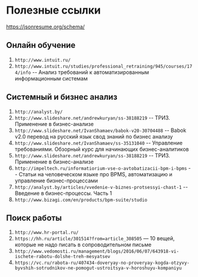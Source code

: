 # Полезные ссылки

https://jsonresume.org/schema/

## Онлайн обучение

1. `http://www.intuit.ru/`
1. `http://www.intuit.ru/studies/professional_retraining/945/courses/174/info` -- Анализ требований к автоматизированным информационным системам

## Системный и бизнес анализ

1. `http://analyst.by/`
1. `http://www.slideshare.net/andrewkuryan/ss-38188219` -- ТРИЗ. Применение в бизнес-анализе
1. `http://www.slideshare.net/IvanShamaev/babok-v20-30704488` -- Babok v2.0 перевод на русский язык свод знаний по бизнес анализу
1. `http://www.slideshare.net/IvanShamaev/ss-35131040` -- Управление требованиями. Обзорный курс для начинающих бизнес-аналитиков
1. `http://www.slideshare.net/andrewkuryan/ss-38188219` -- ТРИЗ. Применение в бизнес-анализе
1. `http://impeltech.ru/informatiorium-vse-o-avtobatizacii-bpm-i-bpms` -- Cтатьи на человеческом языке про BPMS, автоматизацию и управление бизнес-процессами
1. `http://analyst.by/articles/vvedenie-v-biznes-protsessyi-chast-1` -- Введение в бизнес-процессы. Часть 1
1. `http://www.bizagi.com/en/products/bpm-suite/studio`

## Поиск работы

1. `http://www.hr-portal.ru/`
1. `https://hh.ru/article/301514?from=article_308505` — 10 вещей, которые не надо писать в сопроводительном письме
1. `http://www.vedomosti.ru/management/blogs/2016/06/07/643918-vi-ischete-rabotu-dolshe-treh-mesyatsev`
1. `https://vc.ru/rabota-ru/407434-doveryay-no-proveryay-kogda-otzyvy-byvshih-sotrudnikov-ne-pomogut-ustroitsya-v-horoshuyu-kompaniyu`
